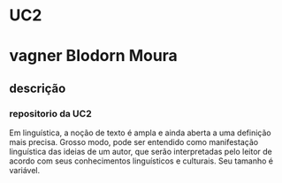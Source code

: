 # UC2
<h1>vagner Blodorn Moura </h1>

<h2>descrição</h2>

<h3>repositorio da UC2</h3>

<p>Em linguística, a noção de texto é ampla e ainda aberta a uma definição mais precisa. Grosso modo, pode ser entendido como manifestação linguística das ideias de um autor, que serão interpretadas pelo leitor de acordo com seus conhecimentos linguísticos e culturais. Seu tamanho é variável.</p>
